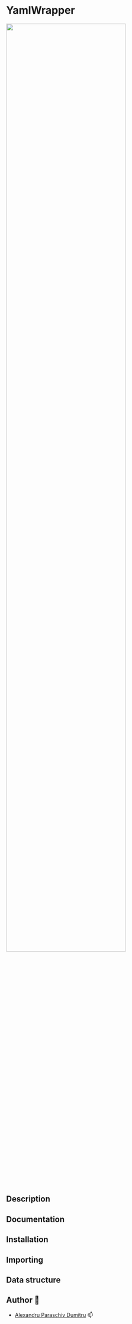 # YamlWrapper
<img src="https://user-images.githubusercontent.com/49406681/183289867-ce12c95d-8363-46c6-bfdd-21f0b8fd7eeb.png" width="80%">

## Description
## Documentation
## Installation
## Importing
## Data structure

## Author :bust_in_silhouette: 
- [Alexandru Paraschiv Dumitru](aaaalexdumitru@gmail.com) :mailbox:
